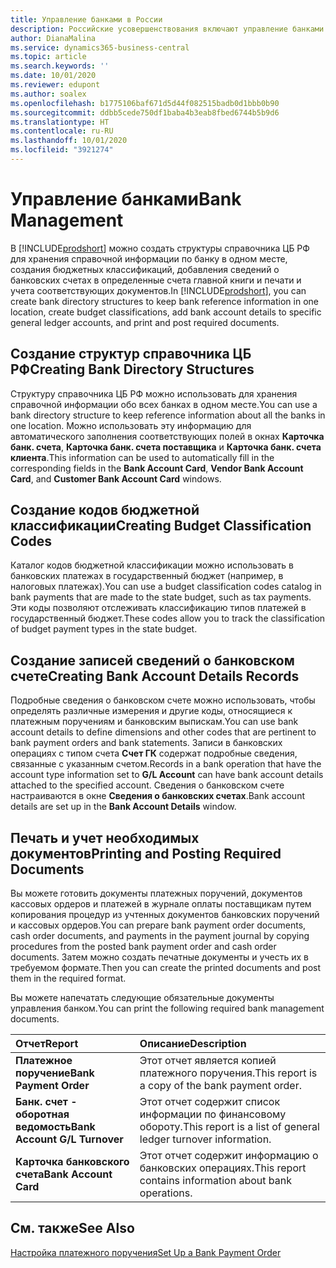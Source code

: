 ```yaml
---
title: Управление банками в России
description: Российские усовершенствования включают управление банками.
author: DianaMalina
ms.service: dynamics365-business-central
ms.topic: article
ms.search.keywords: ''
ms.date: 10/01/2020
ms.reviewer: edupont
ms.author: soalex
ms.openlocfilehash: b1775106baf671d5d44f082515badb0d1bbb0b90
ms.sourcegitcommit: ddbb5cede750df1baba4b3eab8fbed6744b5b9d6
ms.translationtype: HT
ms.contentlocale: ru-RU
ms.lasthandoff: 10/01/2020
ms.locfileid: "3921274"
---
```

# <a name="bank-management"></a><span data-ttu-id="8f235-103">Управление банками</span><span class="sxs-lookup"><span data-stu-id="8f235-103">Bank Management</span></span>

<span data-ttu-id="8f235-104">В [!INCLUDE[prodshort](../../includes/prodshort.md)] можно создать структуры справочника ЦБ РФ для хранения справочной информации по банку в одном месте, создания бюджетных классификаций, добавления сведений о банковских счетах в определенные счета главной книги и печати и учета соответствующих документов.</span><span class="sxs-lookup"><span data-stu-id="8f235-104">In [!INCLUDE[prodshort](../../includes/prodshort.md)], you can create bank directory structures to keep bank reference information in one location, create budget classifications, add bank account details to specific general ledger accounts, and print and post required documents.</span></span>

 

## <a name="creating-bank-directory-structures"></a><span data-ttu-id="8f235-105">Создание структур справочника ЦБ РФ</span><span class="sxs-lookup"><span data-stu-id="8f235-105">Creating Bank Directory Structures</span></span>

<span data-ttu-id="8f235-106">Структуру справочника ЦБ РФ можно использовать для хранения справочной информации обо всех банках в одном месте.</span><span class="sxs-lookup"><span data-stu-id="8f235-106">You can use a bank directory structure to keep reference information about all the banks in one location.</span></span> <span data-ttu-id="8f235-107">Можно использовать эту информацию для автоматического заполнения соответствующих полей в окнах **Карточка банк. счета**, **Карточка банк. счета поставщика** и **Карточка банк. счета клиента**.</span><span class="sxs-lookup"><span data-stu-id="8f235-107">This information can be used to automatically fill in the corresponding fields in the **Bank Account Card**, **Vendor Bank Account Card**, and **Customer Bank Account Card** windows.</span></span>

 

## <a name="creating-budget-classification-codes"></a><span data-ttu-id="8f235-108">Создание кодов бюджетной классификации</span><span class="sxs-lookup"><span data-stu-id="8f235-108">Creating Budget Classification Codes</span></span>

<span data-ttu-id="8f235-109">Каталог кодов бюджетной классификации можно использовать в банковских платежах в государственный бюджет (например, в налоговых платежах).</span><span class="sxs-lookup"><span data-stu-id="8f235-109">You can use a budget classification codes catalog in bank payments that are made to the state budget, such as tax payments.</span></span> <span data-ttu-id="8f235-110">Эти коды позволяют отслеживать классификацию типов платежей в государственный бюджет.</span><span class="sxs-lookup"><span data-stu-id="8f235-110">These codes allow you to track the classification of budget payment types in the state budget.</span></span>

 

## <a name="creating-bank-account-details-records"></a><span data-ttu-id="8f235-111">Создание записей сведений о банковском счете</span><span class="sxs-lookup"><span data-stu-id="8f235-111">Creating Bank Account Details Records</span></span>

<span data-ttu-id="8f235-112">Подробные сведения о банковском счете можно использовать, чтобы определять различные измерения и другие коды, относящиеся к платежным поручениям и банковским выпискам.</span><span class="sxs-lookup"><span data-stu-id="8f235-112">You can use bank account details to define dimensions and other codes that are pertinent to bank payment orders and bank statements.</span></span> <span data-ttu-id="8f235-113">Записи в банковских операциях с типом счета **Счет ГК** содержат подробные сведения, связанные с указанным счетом.</span><span class="sxs-lookup"><span data-stu-id="8f235-113">Records in a bank operation that have the account type information set to **G/L Account** can have bank account details attached to the specified account.</span></span> <span data-ttu-id="8f235-114">Сведения о банковском счете настраиваются в окне **Сведения о банковских счетах**.</span><span class="sxs-lookup"><span data-stu-id="8f235-114">Bank account details are set up in the **Bank Account Details** window.</span></span>

 

## <a name="printing-and-posting-required-documents"></a><span data-ttu-id="8f235-115">Печать и учет необходимых документов</span><span class="sxs-lookup"><span data-stu-id="8f235-115">Printing and Posting Required Documents</span></span>

<span data-ttu-id="8f235-116">Вы можете готовить документы платежных поручений, документов кассовых ордеров и платежей в журнале оплаты поставщикам путем копирования процедур из учтенных документов банковских поручений и кассовых ордеров.</span><span class="sxs-lookup"><span data-stu-id="8f235-116">You can prepare bank payment order documents, cash order documents, and payments in the payment journal by copying procedures from the posted bank payment order and cash order documents.</span></span> <span data-ttu-id="8f235-117">Затем можно создать печатные документы и учесть их в требуемом формате.</span><span class="sxs-lookup"><span data-stu-id="8f235-117">Then you can create the printed documents and post them in the required format.</span></span>

 

<span data-ttu-id="8f235-118">Вы можете напечатать следующие обязательные документы управления банком.</span><span class="sxs-lookup"><span data-stu-id="8f235-118">You can print the following required bank management documents.</span></span> 

| <span data-ttu-id="8f235-119">Отчет</span><span class="sxs-lookup"><span data-stu-id="8f235-119">Report</span></span>                        | <span data-ttu-id="8f235-120">Описание</span><span class="sxs-lookup"><span data-stu-id="8f235-120">Description</span></span>                                                  |
| :---------------------------- | :----------------------------------------------------------- |
| <span data-ttu-id="8f235-121">**Платежное поручение**</span><span class="sxs-lookup"><span data-stu-id="8f235-121">**Bank Payment Order**</span></span>        | <span data-ttu-id="8f235-122">Этот отчет является копией платежного поручения.</span><span class="sxs-lookup"><span data-stu-id="8f235-122">This report is a copy of the bank payment order.</span></span>             |
| <span data-ttu-id="8f235-123">**Банк. счет - оборотная ведомость**</span><span class="sxs-lookup"><span data-stu-id="8f235-123">**Bank Account G/L Turnover**</span></span> | <span data-ttu-id="8f235-124">Этот отчет содержит список информации по финансовому обороту.</span><span class="sxs-lookup"><span data-stu-id="8f235-124">This report is a list of general ledger turnover information.</span></span> |
| <span data-ttu-id="8f235-125">**Карточка банковского счета**</span><span class="sxs-lookup"><span data-stu-id="8f235-125">**Bank Account Card**</span></span>         | <span data-ttu-id="8f235-126">Этот отчет содержит информацию о банковских операциях.</span><span class="sxs-lookup"><span data-stu-id="8f235-126">This report contains information about bank operations.</span></span>      |

 

## <a name="see-also"></a><span data-ttu-id="8f235-127">См. также</span><span class="sxs-lookup"><span data-stu-id="8f235-127">See Also</span></span> 

[<span data-ttu-id="8f235-128">Настройка платежного поручения</span><span class="sxs-lookup"><span data-stu-id="8f235-128">Set Up a Bank Payment Order</span></span>](How-to-Set-Up-a-Bank-Payment-Order.md)

